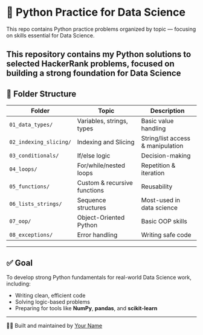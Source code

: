 # 🧠 Python Practice for Data Science

This repo contains Python practice problems organized by topic — focusing on skills essential for Data Science.

This repository contains my Python solutions to selected HackerRank problems, focused on building a strong foundation for Data Science
---

## 📂 Folder Structure

| Folder                 | Topic                        | Description                          |
|------------------------|------------------------------|--------------------------------------|
| `01_data_types/`       | Variables, strings, types     | Basic value handling                 |
| `02_indexing_slicing/` | Indexing and Slicing          | String/list access & manipulation    |
| `03_conditionals/`     | If/else logic                 | Decision-making                      |
| `04_loops/`            | For/while/nested loops        | Repetition & iteration               |
| `05_functions/`        | Custom & recursive functions  | Reusability                          |
| `06_lists_strings/`    | Sequence structures           | Most-used in data science            |
| `07_oop/`              | Object-Oriented Python        | Basic OOP skills                     |
| `08_exceptions/`       | Error handling                | Writing safe code                    |

---

## ✅ Goal

To develop strong Python fundamentals for real-world Data Science work, including:

- Writing clean, efficient code  
- Solving logic-based problems  
- Preparing for tools like **NumPy**, **pandas**, and **scikit-learn**

---

👨‍💻 Built and maintained by [Your Name](https://github.com/Dhanush086)

